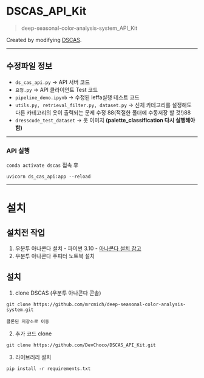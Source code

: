 # DSCAS_API_Kit
> deep-seasonal-color-analysis-system_API_Kit

Created by modifying [DSCAS](https://github.com/mrcmich/deep-seasonal-color-analysis-system).

-----
## 수정파일 정보
- `ds_cas_api.py` -> API 서버 코드
- `요청.py` -> API 클라이언트 Test 코드
- `pipeline_demo.ipynb` -> 수정된 leffa실행 테스트 코드
- `utils.py, retrieval_filter.py, dataset.py` -> 신체 카테고리를 설정해도 다른 카테고리의 옷이 출력되는 문제 수정 88(적절한 폴더에 수동저장 할 것!)88
- `dresscode_test_dataset` -> 옷 이미지 **(palette_classification 다시 실행해야함)**
-----
### API 실행 
`conda activate dscas` 접속 후
```
uvicorn ds_cas_api:app --reload
```
------
# 설치

## 설치전 작업
1. 우분투 아나콘다 설치 - 파이썬 3.10 - [아나콘다 설치 참고](https://github.com/kimsehyun-34/Data_Preprocessing/blob/main/README.md)
2. 우분투 아나콘다 주피터 노트북 설치

## 설치
1. clone DSCAS (우분투 아나콘다 콘솔)
```
git clone https://github.com/mrcmich/deep-seasonal-color-analysis-system.git
```
```
클론된 저장소로 이동
```
2. 추가 코드 clone
```
git clone https://github.com/DevChoco/DSCAS_API_Kit.git
```
3. 라이브러리 설치
```
pip install -r requirements.txt
```
